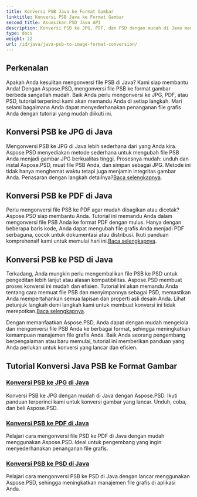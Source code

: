 ```yaml
---
title: Konversi PSB Java ke Format Gambar
linktitle: Konversi PSB Java ke Format Gambar
second_title: Asumsikan.PSD Java API
description: Konversi PSB ke JPG, PDF, dan PSD dengan mudah di Java menggunakan Aspose.PSD. Ikuti tutorial kami untuk konversi gambar yang lancar dan sempurnakan proyek Anda.
type: docs
weight: 22
url: /id/java/java-psb-to-image-format-conversion/
---
```

## Perkenalan
Apakah Anda kesulitan mengonversi file PSB di Java? Kami siap membantu Anda! Dengan Aspose.PSD, mengonversi file PSB ke format gambar berbeda sangatlah mudah. Baik Anda perlu mengonversi ke JPG, PDF, atau PSD, tutorial terperinci kami akan memandu Anda di setiap langkah. Mari selami bagaimana Anda dapat menyederhanakan penanganan file grafis Anda dengan tutorial yang mudah diikuti ini.

## Konversi PSB ke JPG di Java

 Mengonversi PSB ke JPG di Java lebih sederhana dari yang Anda kira. Aspose.PSD menyediakan metode sederhana untuk mengubah file PSB Anda menjadi gambar JPG berkualitas tinggi. Prosesnya mudah: unduh dan instal Aspose.PSD, muat file PSB Anda, dan simpan sebagai JPG. Metode ini tidak hanya menghemat waktu tetapi juga menjamin integritas gambar Anda. Penasaran dengan langkah detailnya?[Baca selengkapnya](./convert-psb-to-jpg-java/).

## Konversi PSB ke PDF di Java

Perlu mengonversi file PSB ke PDF agar mudah dibagikan atau dicetak? Aspose.PSD siap membantu Anda. Tutorial ini memandu Anda dalam mengonversi file PSB Anda ke format PDF dengan mulus. Hanya dengan beberapa baris kode, Anda dapat mengubah file grafis Anda menjadi PDF serbaguna, cocok untuk dokumentasi atau distribusi. Ikuti panduan komprehensif kami untuk memulai hari ini.[Baca selengkapnya](./convert-psb-to-pdf-java/).

## Konversi PSB ke PSD di Java

 Terkadang, Anda mungkin perlu mengembalikan file PSB ke PSD untuk pengeditan lebih lanjut atau alasan kompatibilitas. Aspose.PSD membuat proses konversi ini mudah dan efisien. Tutorial ini akan memandu Anda tentang cara memuat file PSB dan menyimpannya sebagai PSD, memastikan Anda mempertahankan semua lapisan dan properti asli desain Anda. Lihat petunjuk langkah demi langkah kami untuk membuat konversi ini tidak merepotkan.[Baca selengkapnya](./convert-psb-to-psd-java/).

Dengan memanfaatkan Aspose.PSD, Anda dapat dengan mudah mengelola dan mengonversi file PSB Anda ke berbagai format, sehingga meningkatkan kemampuan manajemen file grafis Anda. Baik Anda seorang pengembang berpengalaman atau baru memulai, tutorial ini memberikan panduan yang Anda perlukan untuk konversi yang lancar dan efisien.

## Tutorial Konversi Java PSB ke Format Gambar
### [Konversi PSB ke JPG di Java](./convert-psb-to-jpg-java/)
Konversi PSB ke JPG dengan mudah di Java dengan Aspose.PSD. Ikuti panduan terperinci kami untuk konversi gambar yang lancar. Unduh, coba, dan beli Aspose.PSD.
### [Konversi PSB ke PDF di Java](./convert-psb-to-pdf-java/)
Pelajari cara mengonversi file PSD ke PDF di Java dengan mudah menggunakan Aspose.PSD. Ideal untuk pengembang yang ingin menyederhanakan penanganan file grafis.
### [Konversi PSB ke PSD di Java](./convert-psb-to-psd-java/)
Pelajari cara mengonversi PSB ke PSD di Java dengan lancar menggunakan Aspose.PSD, sehingga meningkatkan manajemen file grafis di aplikasi Anda.